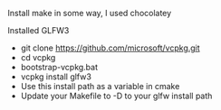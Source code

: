 Install make in some way, I used chocolatey

Installed GLFW3

- git clone https://github.com/microsoft/vcpkg.git
- cd vcpkg
- bootstrap-vcpkg.bat
- vcpkg install glfw3
- Use this install path as a variable in cmake
- Update your Makefile to -D to your glfw install path


